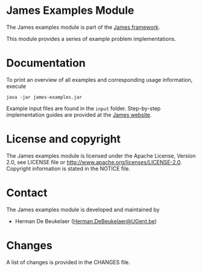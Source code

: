 James Examples Module
=====================

The James examples module is part of the [James framework][1].

This module provides a series of example problem implementations.
  
Documentation
=============

To print an overview of all examples and corresponding usage information, execute

```
java -jar james-examples.jar
```

Example input files are found in the `input` folder. Step-by-step implementation guides
are provided at the [James website][2].

License and copyright
=====================

The James examples module is licensed under the Apache License, Version 2.0, see LICENSE file or http://www.apache.org/licenses/LICENSE-2.0. Copyright information is stated in the NOTICE file.

Contact
=======

The James examples module is developed and maintained by

 - Herman De Beukelaer (Herman.DeBeukelaer@UGent.be)
 
Changes
=======

A list of changes is provided in the CHANGES file.






[1]: http://www.jamesframework.org
[2]: http://www.jamesframework.org/examples.html
